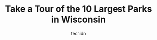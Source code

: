 ---
layout: ampstory
image: https://i0.wp.com/paketmu.com/wp-content/uploads/2023/06/kohler-andrae-state-park-0-in-wisconsin-1686367860.jpeg?resize=640,853
author: techidn
featured: false
description: Explore the diverse Park scene in Wisconsin, home to an incredible selection of 10 establishments catering to every taste. Whether youre in search of iconic favorites or undiscovered treasu
title: Take a Tour of the 10 Largest Parks in Wisconsin
cover:
   title: Take a Tour of the 10 Largest Parks in Wisconsin
   subtitle: RICKPATE
   background: https://paketmu.com/wp-content/uploads/2023/06/kohler-andrae-state-park-0-in-wisconsin-1686367860.jpeg

pages: 
 - layout: thirds
   top: <h1>#1 Devils Lake State Park</h1>
   bottom: "<p>Very geologically unique state park! We greatly enjoyed hiking up the rock pile hill and walking around the beautiful blue lake.  Quite busy on a summer Sunday, but park </p>"
   background: https://paketmu.com/wp-content/uploads/2023/06/kohler-andrae-state-park-1-in-wisconsin-1686367861.jpeg
   backgroundblur: true
 - layout: thirds
   top: <h1>#2 Peninsula State Park</h1>
   bottom: "<p>Enjoyed a three night stay in a non-electric campsite. Campsite host was helpful.  This park has a lot to offer and has an incredibly high number of people biking so be v</p>"
   background: https://paketmu.com/wp-content/uploads/2023/06/kohler-andrae-state-park-2-in-wisconsin-1686367863.jpeg
   cta:
      link: https://paketmu.com/take-a-tour-of-the-10-largest-parks-in-wisconsin/
      text: Take a Tour of the 10 Largest Parks in Wisconsin
 - layout: thirds
   top: <h1>#3 High Cliff State Park</h1>
   bottom: "<p>We picked the absolute best fall Wisconsin day to climb the tower and enjoy the trails at High Cliff!There are so many incredible spots to take pictures and for whatever </p>"
   background: https://paketmu.com/wp-content/uploads/2023/06/kohler-andrae-state-park-3-in-wisconsin-1686367864.jpeg
   cta:
      link: https://paketmu.com/take-a-tour-of-the-10-largest-parks-in-wisconsin/
      text: Take a Tour of the 10 Largest Parks in Wisconsin
 - layout: thirds
   top: <h1>#4 Mirror Lake State Park</h1>
   bottom: "<p>E10320 Fern Dell Rd, Baraboo, WI 53913, United States</p>"
   background: https://images.unsplash.com/photo-1531169509526-f8f1fdaa4a67?ixlib=rb-4.0.3&ixid=MnwxMjA3fDB8MHxwaG90by1wYWdlfHx8fGVufDB8fHx8&auto=format&fit=crop&w=640&h=853&q=80
   cta:
      link: https://paketmu.com/take-a-tour-of-the-10-largest-parks-in-wisconsin/
      text: Take a Tour of the 10 Largest Parks in Wisconsin
 - layout: thirds
   top: <h1>#5 Kohler-Andrae State Park</h1>
   bottom: "<p>1020 Beach Park Ln, Sheboygan, WI 53081, United States</p>"
   background: https://images.unsplash.com/photo-1618556658017-fd9c732d1360?ixlib=rb-4.0.3&ixid=MnwxMjA3fDB8MHxwaG90by1wYWdlfHx8fGVufDB8fHx8&auto=format&fit=crop&w=640&h=853&q=80
   cta:
      link: https://paketmu.com/take-a-tour-of-the-10-largest-parks-in-wisconsin/
      text: Take a Tour of the 10 Largest Parks in Wisconsin
 - layout: thirds
   top: <h1>#6 Amnicon Falls State Park</h1>
   bottom: "<p>4279 County Rd U, South Range, WI 54874, United States</p>"
   background: https://images.unsplash.com/photo-1496096265110-f83ad7f96608?ixlib=rb-4.0.3&ixid=MnwxMjA3fDB8MHxwaG90by1wYWdlfHx8fGVufDB8fHx8&auto=format&fit=crop&w=640&h=853&q=80
   cta:
      link: https://paketmu.com/take-a-tour-of-the-10-largest-parks-in-wisconsin/
      text: Take a Tour of the 10 Largest Parks in Wisconsin
 - layout: thirds
   top: <h1>#7 Pattison State Park</h1>
   bottom: "<p>6294 WI-35, Superior, WI 54880, United States</p>"
   background: https://images.unsplash.com/photo-1564951434112-64d74cc2a2d7?ixlib=rb-4.0.3&ixid=MnwxMjA3fDB8MHxwaG90by1wYWdlfHx8fGVufDB8fHx8&auto=format&fit=crop&w=640&h=853&q=80
   cta:
      link: https://paketmu.com/take-a-tour-of-the-10-largest-parks-in-wisconsin/
      text: Take a Tour of the 10 Largest Parks in Wisconsin
 - layout: thirds
   middle: Continue reading...
   background: https://images.unsplash.com/photo-1484589065579-248aad0d8b13?ixlib=rb-4.0.3&ixid=MnwxMjA3fDB8MHxwaG90by1wYWdlfHx8fGVufDB8fHx8&auto=format&fit=crop&w=640&h=853&q=80
   cta:
      link: https://paketmu.com/take-a-tour-of-the-10-largest-parks-in-wisconsin/
      text: Take a Tour of the 10 Largest Parks in Wisconsin
      
---